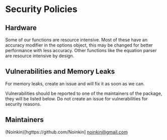 # Security Policies

## Hardware

Some of our functions are resource intensive. Most of these have an accuracy modifier in the options object, this may be changed for better performance with less accuracy. Other functions like the equation parser are resource intensive by design.

## Vulnerabilities and Memory Leaks

For memory leaks, create an issue and will fix it as soon as we can.

Vulnerabilities should be reported to one of the maintainers of the package, they will be listed below. Do not create an issue for vulnerabilities for security reasons.

## Maintainers

(Noinkin)[hgttps://github.com/Noinkin] <noinkin@gmail.com>
